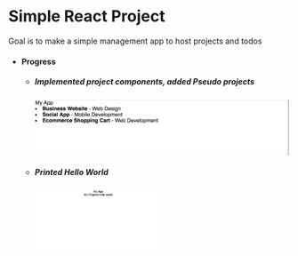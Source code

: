 <h1> Simple React Project </h1>
<p>Goal is to make a simple management app to host projects and todos</p>
<ul>
  <li>
    <h4>Progress</h4>
    <ul>
      <li>
        <h5>Implemented project components, added Pseudo projects</h5>
        <img src="./readme_src/d2.png">
      </li>
      <li>
        <h5>Printed Hello World</h5>
        <img src="./readme_src/d1.png" width="50%">
      </li>
    </ul>
  </li>
</ul>
<!-- ![HelloWorld](./readme_src/d1.png =100x100) -->
